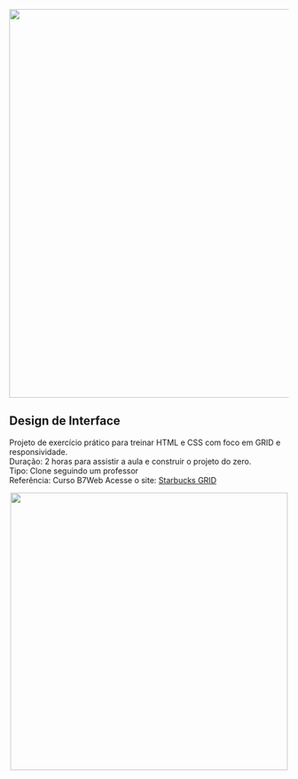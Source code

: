 

<div align="center" >
    <img src="https://user-images.githubusercontent.com/95384670/210504086-e87bc47e-b52a-4983-a707-5ecd4196516a.png" width="700px height="auto" />       
    </div>
                                                                                                                                                
<div>
  <h2> Design de Interface </h2>
  <p>
  Projeto de exercício prático para treinar HTML e CSS com foco em GRID e responsividade.  <br>
  Duração: 2 horas para assistir a aula e construir o projeto do zero. <br>
  Tipo: Clone seguindo um professor <br>
  Referência: Curso B7Web  
  Acesse o site: <a href="https://veronicamoraesbr.github.io/Starbucks-Grid/" />Starbucks GRID</a>
  </p>
</div>
    
   
<div align="center">
  <img src="https://user-images.githubusercontent.com/95384670/210504623-ba84dfa2-3c97-4b58-8fd5-7927f5d65fc9.gif" width="500px height="auto" />       
</div>
